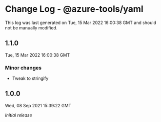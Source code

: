 # Change Log - @azure-tools/yaml

This log was last generated on Tue, 15 Mar 2022 16:00:38 GMT and should not be manually modified.

## 1.1.0
Tue, 15 Mar 2022 16:00:38 GMT

### Minor changes

- Tweak to stringify

## 1.0.0
Wed, 08 Sep 2021 15:39:22 GMT

_Initial release_


